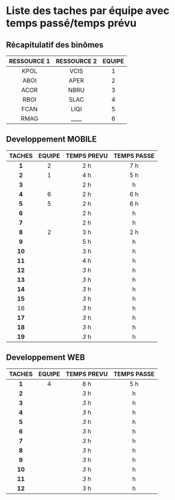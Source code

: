 # Liste des taches par équipe avec temps passé/temps prévu

## Récapitulatif des binômes

RESSOURCE 1 | RESSOURCE 2 | EQUIPE
:---------: | :---------: | :----:
   KPOL     |    VCIS     |   1
   ABOI     |    APER     |   2
   ACOR     |    NBRU     |   3
   RBOI     |    SLAC     |   4
   FCAN     |    LIQI     |   5
   RMAG     |    ____     |   6

## Developpement MOBILE

TACHES | EQUIPE | TEMPS PREVU | TEMPS PASSE
:----: | :----: | :---------: | :---------:
**1**  |   2    |     2 h     |     7 h
**2**  |   1    |     4 h     |     5 h
**3**  |        |     2 h     |      h
**4**  |   6    |     2 h     |     6 h
**5**  |   5    |     2 h     |     6 h
**6**  |        |     2 h     |      h
**7**  |        |     2 h     |      h
**8**  |   2    |     3 h     |     2 h
**9**  |        |     5 h     |      h
**10** |        |     3 h     |      h
**11** |        |     4 h     |      h
**12** |        |    _3_ h    |      h
**13** |        |    _3_ h    |      h
**14** |        |    _3_ h    |      h
**15** |        |    _3_ h    |      h
  16   |        |    _3_ h    |      h
**17** |        |    _3_ h    |      h
**18** |        |    _3_ h    |      h
**19** |        |    _3_ h    |      h

## Developpement WEB

TACHES | EQUIPE | TEMPS PREVU | TEMPS PASSE
:----: | :----: | :---------: | :---------:
**1**  |   4    |     8 h     |     5 h
**2**  |        |    _3_ h    |      h
**3**  |        |    _3_ h    |      h
**4**  |        |    _3_ h    |      h
**5**  |        |    _3_ h    |      h
**6**  |        |    _3_ h    |      h
**7**  |        |    _3_ h    |      h
**8**  |        |    _3_ h    |      h
**9**  |        |    _3_ h    |      h
**10** |        |    _3_ h    |      h
**11** |        |    _3_ h    |      h
**12** |        |    _3_ h    |      h
